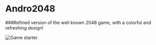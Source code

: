 # Andro2048

###Refined version of the well known 2048 game, with a colorful and refreshing design!

![Game starter](http://i.imgur.com/b3L2CL0.png)
